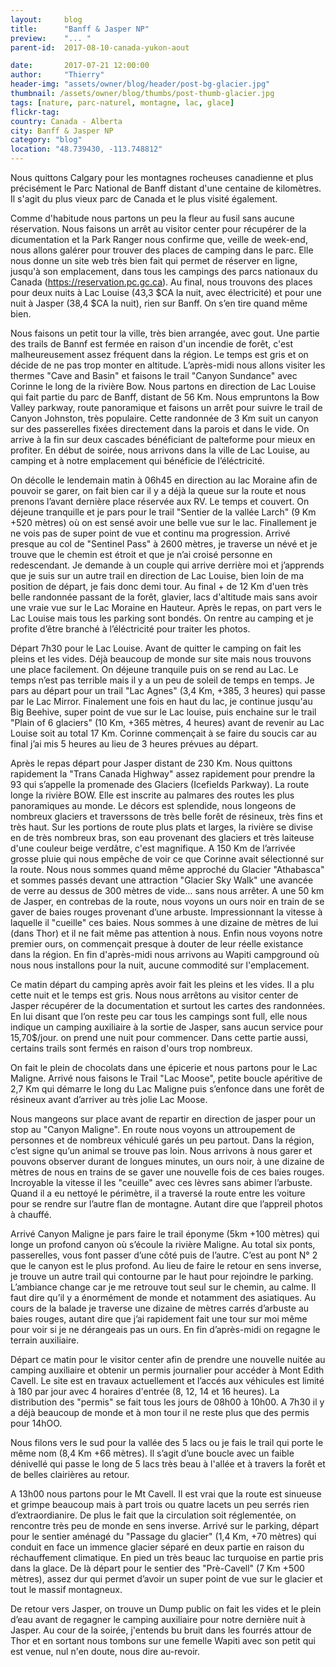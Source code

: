 ```yaml
---
layout:     blog
title:      "Banff & Jasper NP"
preview:    "... "
parent-id:  2017-08-10-canada-yukon-aout

date:       2017-07-21 12:00:00
author:     "Thierry"
header-img: "assets/owner/blog/header/post-bg-glacier.jpg"
thumbnail: /assets/owner/blog/thumbs/post-thumb-glacier.jpg
tags: [nature, parc-naturel, montagne, lac, glace]
flickr-tag: 
country: Canada - Alberta
city: Banff & Jasper NP
category: "blog"
location: "48.739430, -113.748812"
---
```


Nous quittons Calgary pour les montagnes rocheuses canadienne et plus précisément le Parc National de Banff distant d'une centaine de kilomètres. Il s'agit du plus vieux parc de Canada et le plus visité également.


Comme d'habitude nous partons un peu la fleur au fusil sans aucune réservation. Nous faisons un arrêt au visitor center pour récupérer de la dicumentation et la Park Ranger nous confirme que, veille de week-end, nous allons galérer pour trouver des places de camping dans le parc. Elle nous donne un site web très bien fait qui permet de réserver en ligne, jusqu'à son emplacement, dans tous les campings des parcs nationaux du Canada (https://reservation.pc.gc.ca). Au final, nous trouvons des places pour deux nuits à Lac Louise (43,3 $CA la nuit, avec électricité) et pour une nuit à Jasper (38,4 $CA la nuit), rien sur Banff. On s’en tire quand même bien. 

Nous faisons un petit tour la ville, très bien arrangée, avec gout. Une partie des trails de Bannf est fermée en raison d'un incendie de forêt, c'est malheureusement assez fréquent dans la région. Le temps est gris et on décide de ne pas trop monter en altitude. L’après-midi nous allons visiter les thermes "Cave and Basin" et faisons le trail "Canyon Sundance" avec Corinne le long de la rivière Bow. Nous partons en direction de Lac Louise qui fait partie du parc de Banff, distant de 56 Km. Nous empruntons la Bow Valley parkway, route panoramique et faisons un arrêt pour suivre le trail de Canyon Johnston, très populaire. Cette randonnée de 3 Km suit un canyon sur des passerelles fixées directement dans la parois et dans le vide. On arrive à la fin sur deux cascades bénéficiant de palteforme pour mieux en profiter. En début de soirée, nous arrivons dans la ville de Lac Louise, au camping et à notre emplacement qui bénéficie de l’éléctricité. 

On décolle le lendemain matin à 06h45 en direction au lac Moraine afin de pouvoir se garer, on fait bien car il y a déjà la queue sur la route et nous prenons l’avant dernière place réservée aux RV. Le temps et couvert. On déjeune tranquille et je pars pour le trail "Sentier de la vallée Larch" (9 Km +520 mètres) où on est sensé avoir une belle vue sur le lac. Finallement je ne vois pas de super point de vue et continu ma progression. Arrivé presque au col de "Sentinel Pass" à 2600 mètres, je traverse un névé et je trouve que le chemin est étroit et que je n’ai croisé personne en redescendant. Je demande à un couple qui arrive derrière moi et j’apprends que je suis sur un autre trail en direction de Lac Louise, bien loin de ma position de départ, je fais donc demi tour. Au final + de 12 Km d'uen très belle randonnée passant de la forêt, glavier, lacs d'altitude mais sans avoir une vraie vue sur le Lac Moraine en Hauteur. Après le repas, on part vers le Lac Louise mais tous les parking sont bondés. On rentre au camping et je profite d’être branché à l’éléctricité pour traiter les photos. 

Départ 7h30 pour le Lac Louise. Avant de quitter le camping on fait les pleins et les vides. Déjà beaucoup de monde sur site mais nous trouvons une place facilement. On déjeune tranquile puis on se rend au Lac. Le temps n’est pas terrible mais il y a un peu de soleil de temps en temps. Je pars au départ pour un trail "Lac Agnes" (3,4 Km, +385, 3 heures) qui passe par le Lac Mirror. Finalement une fois en haut du lac, je continue jusqu'au Big Beehive, super point de vue sur le Lac louise, puis enchaine sur le trail "Plain of 6 glaciers" (10 Km, +365 mètres, 4 heures) avant de revenir au Lac Louise soit au total 17 Km. Corinne commençait à se faire du soucis car au final j’ai mis 5 heures au lieu de 3 heures prévues au départ. 


Après le repas départ pour Jasper distant de 230 Km. Nous quittons rapidement la "Trans Canada Highway" assez rapidement pour prendre la 93 qui s’appelle la promenade des Glaciers (Icefields Parkway). La route longe la rivière BOW. Elle est inscrite au palmares des routes les plus panoramiques au monde. Le décors est splendide, nous longeons de nombreux glaciers et traverssons de très belle forêt de résineux, très fins et très haut. Sur les portions de route plus plats et larges, la rivière se divise en de très nombreux bras, son eau provenant des glaciers et très laiteuse d'une couleur beige verdâtre, c'est magnifique. A 150 Km de l’arrivée grosse pluie qui nous empêche de voir ce que Corinne avait sélectionné sur la route. Nous nous sommes quand même approché du Glacier "Athabasca" et sommes passés devant une attraction "Glacier Sky Walk" une avancée de verre au dessus de 300 mètres de vide… sans nous arrêter. A une 50 km de Jasper, en contrebas de la route, nous voyons un ours noir en train de se gaver de baies rouges provenant d’une arbuste. Impressionnant la vitesse à laquelle il "cueille" ces baies. Nous sommes à une dizaine de mètres de lui (dans Thor) et il ne fait même pas attention à nous. Enfin nous voyons notre premier ours, on commençait presque à douter de leur réelle existance dans la région. En fin d'après-midi nous arrivons au Wapiti campground où nous nous installons pour la nuit, aucune commodité sur l'emplacement.

Ce matin départ du camping après avoir fait les pleins et les vides. Il a plu cette nuit et le temps est gris. Nous nous arrêtons au visitor center de Jasper récupérer de la documentation et surtout les cartes des randonnées. En lui disant que l’on reste peu car tous les campings sont full, elle nous indique un camping auxiliaire à la sortie de Jasper, sans aucun service pour 15,70$/jour. on prend une nuit pour commencer. Dans cette partie aussi, certains trails sont fermés en raison d'ours trop nombreux.

On fait le plein de chocolats dans une épicerie et nous partons pour le Lac Maligne. Arrivé nous faisons le Trail "Lac Moose", petite boucle apéritive de 2,7 Km qui démarre le long du Lac Maligne puis s’enfonce dans une forêt de résineux avant d’arriver au très jolie Lac Moose.


Nous mangeons sur place avant de repartir en direction de jasper pour un stop au "Canyon Maligne". En route nous voyons un attroupement de personnes et de nombreux véhiculé garés un peu partout. Dans la région, c’est signe qu’un animal se trouve pas loin. Nous arrivons à nous garer et pouvons observer durant de longues minutes, un ours noir, à une dizaine de mètres de nous en trains de se gaver une nouvelle fois de ces baies rouges. Incroyable la vitesse il les "ceuille" avec ces lèvres sans abimer l’arbuste. Quand il a eu nettoyé le périmètre, il a traversé la route entre les voiture pour se rendre sur l’autre flan de montagne. Autant dire que l’appreil photos à chauffé.



Arrivé Canyon Maligne je pars faire le trail éponyme (5km +100 mètres) qui longe un profond canyon où s’écoule la rivière Maligne. Au total six ponts, passerelles, vous font passer d’une côté puis de l’autre. C’est au pont N° 2 que le canyon est le plus profond. Au lieu de faire le retour en sens inverse, je trouve un autre trail qui contourne par le haut pour rejoindre le parking. L’ambiance change car je me retrouve tout seul sur le chemin, au calme. Il faut dire qu’il y a énormément de monde et notamment des asiatiques. Au cours de la balade je traverse une dizaine de mètres carrés d’arbuste au baies rouges, autant dire que j’ai rapidement fait une tour sur moi même pour voir si je ne dérangeais pas un ours. En fin d’après-midi on regagne le terrain auxiliaire.

Départ ce matin pour le visitor center afin de prendre une nouvelle nuitée au camping auxiliaire et obtenir un permis journalier pour accéder à Mont Edith Cavell. Le site est en travaux actuellement et l’accés aux véhicules est limité à 180 par jour avec 4 horaires d'entrée (8, 12, 14 et 16 heures). La distribution des "permis" se fait tous les jours de 08h00 à 10h00. A 7h30 il y a déjà beaucoup de monde et à mon tour il ne reste plus que des permis pour 14hOO.

Nous filons vers le sud pour la vallée des 5 lacs ou je fais le trail qui porte le même nom (8,4 Km +66 mètres). Il s’agit d’une boucle avec un faible dénivellé qui passe le long de 5 lacs très beau à l'allée et à travers la forêt et de belles clairières au retour.

A 13h00 nous partons pour le Mt Cavell. Il est vrai que la route est sinueuse et grimpe beaucoup mais à part trois ou quatre lacets un peu serrés rien d’extraordianire. De plus le fait que la circulation soit réglementée, on rencontre très peu de monde en sens inverse. Arrivé sur le parking, départ pour le sentier aménagé du "Passage du glacier" (1,4 Km, +70 mètres) qui conduit en face un immence glacier séparé en deux partie en raison du réchauffement climatique. En pied un très beauc lac turquoise en partie pris dans la glace. De là départ pour le sentier des "Prè-Cavell" (7 Km +500 mètres), assez dur qui permet d’avoir un super point de vue sur le glacier et tout le massif montagneux.

De retour vers Jasper, on trouve un Dump public on fait les vides et le plein d’eau avant de regagner le camping auxiliaire pour notre dernière nuit à Jasper. Au cour de la soirée, j'entends bu bruit dans les fourrés attour de Thor et en sortant nous tombons sur une femelle Wapiti avec son petit qui est venue, nul n'en doute, nous dire au-revoir. 
